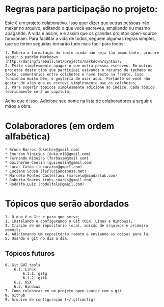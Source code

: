 # Regras para participação no projeto:

Este é um projeto colaborativo. Isso quer dizer que outras pessoas irão mexer no arquivo, editando o que você escreveu, ampliando ou mesmo apagando. A vida é assim, e é assim que os grandes projetos open-source funcionam.
Para facilitar a vida de todos, seguem algumas regras simples, que se forem seguidas tornarão tudo mais fácil para todos:

    1. Embora a formatação do texto ainda não seja tão importante, procure seguir o padrão Markdown (http://daringfireball.net/projects/markdown/syntax);
    2. Evite simplesmente apagar o que outra pessoa escreveu. Em outros projetos deste tipo que participei usávamos o recurso de tachado no texto, comentários entre colchetes e novo texto na frente. Isso funcionou muito bem, e gostaria de usar aqui. Portanto se você não gostar de algo que eu escreví simplesmente use os colchetes;
    3. Para sugerir tópicos simplesmente adicione ao índice. Cada tópico teoricamente será um capítulo;

Acho que é isso. Adicione seu nome na lista de colaboradores a seguir e mãos a obra.


# Colaboradores (em ordem alfabética)

    * Bruno Barros (bkether@gmail.com)
    * Emerson Vinicius (duke.m16@gmail.com)
    * Fernando Ribeiro (ferbass@gmail.com)
    * Guilherme Ceolin (guiceolin@gmail.com)
    * Lucas Catón (lucacaton@gmail.com)
    * Luciano Sousa (ls@lucianosousa.net)
    * Marcelo Fontes Castellani (marcelo@mindaslab.com)
    * Roberta Soares (robs.soares@gmail.com)
    * Rodolfo Luiz (rodolfols@gmail.com)

# Tópicos que serão abordados

    1. O que é o Git e para que serve;
    2. Instalando e configurando o Git (OSX, Linux e Windows);
    3. Criação de um repositório local, adição de arquivos e primeiro commit;
    4. Adicionando um repositório remoto e enviando as coisas para lá;
    5. Usando o git no dia a dia.

## Tópicos futuros

    6. Git GUI tools
        6.1. Linux
            6.1.1. gitg
            6.1.2. gitk
        6.2. OSX
        6.3. Windows
    7. Como colaborar em um projeto open-source com o git
    8. Github
    9. Arquivo de configuração (~/.gitconfig)
